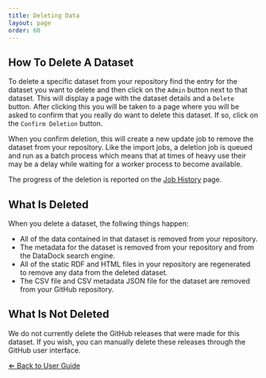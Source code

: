```yaml
---
title: Deleting Data
layout: page
order: 60
---
```


## How To Delete A Dataset

To delete a specific dataset from your repository find the entry for the dataset you want to delete and then click on
the `Admin` button next to that dataset. This will display a page with the dataset details and a `Delete` button. After clicking this you will be taken to a page where you will be asked to confirm that you really do
want to delete this dataset. If so, click on the `Confirm Deletion` button. 

When you confirm deletion, this will create a new update job to remove the dataset from your repository. Like the import 
jobs, a deletion job is queued and run as a batch process which means that at times of heavy use their may be a delay
while waiting for a worker process to become available. 

The progress of the deletion is reported on the [Job History](http://manage.datadock.io/jobs) page.

## What Is Deleted

When you delete a dataset, the follwing things happen:

  - All of the data contained in that dataset is removed from your repository.
  - The metadata for the dataset is removed from your repository and from the DataDock search engine. 
  - All of the static RDF and HTML files in your repository are regenerated to remove any data from the deleted dataset.
  - The CSV file and CSV metadata JSON file for the dataset are removed from your GitHub repository.
  
## What Is Not Deleted

We do not currently delete the GitHub releases that were made for this dataset. If you wish, you can manually delete these
releases through the GitHub user interface.

[&lArr; Back to User Guide](/user-guide/)
